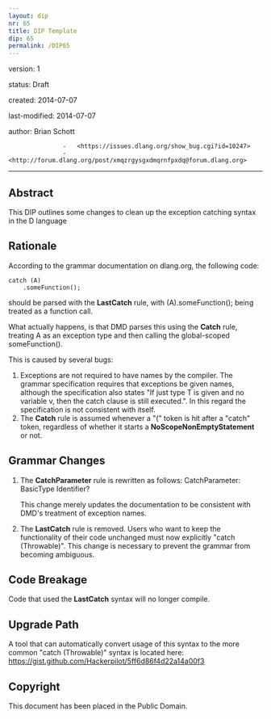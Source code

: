 ```yaml
---
layout: dip
nr: 65
title: DIP Template
dip: 65
permalink: /DIP65
---
```


version: 1

status: Draft

created: 2014-07-07

last-modified: 2014-07-07

author: Brian Schott

                   -   <https://issues.dlang.org/show_bug.cgi?id=10247>
                   -   <http://forum.dlang.org/post/xmqzrgysgxdmqrnfpxdq@forum.dlang.org>
                   
  -----------------------------------------------------------------------------------------

Abstract
--------

This DIP outlines some changes to clean up the exception catching syntax
in the D language

Rationale
---------

According to the grammar documentation on dlang.org, the following code:

``` {.D}
catch (A)
    .someFunction();
```

should be parsed with the **LastCatch** rule, with (A).someFunction();
being treated as a function call.

What actually happens, is that DMD parses this using the **Catch** rule,
treating A as an exception type and then calling the global-scoped
someFunction().

This is caused by several bugs:

1.  Exceptions are not required to have names by the compiler. The
    grammar specification requires that exceptions be given names,
    although the specification also states "If just type T is given and
    no variable v, then the catch clause is still executed.". In this
    regard the specification is not consistent with itself.
2.  The **Catch** rule is assumed whenever a "(" token is hit after a
    "catch" token, regardless of whether it starts a
    **NoScopeNonEmptyStatement** or not.

Grammar Changes
---------------

1.  The **CatchParameter** rule is rewritten as follows:
        CatchParameter:
            BasicType Identifier?

    This change merely updates the documentation to be consistent with
    DMD's treatment of exception names.

2.  The **LastCatch** rule is removed. Users who want to keep the
    functionality of their code unchanged must now explicitly
    "catch (Throwable)". This change is necessary to prevent the grammar
    from becoming ambiguous.

Code Breakage
-------------

Code that used the **LastCatch** syntax will no longer compile.

Upgrade Path
------------

A tool that can automatically convert usage of this syntax to the more
common "catch (Throwable)" syntax is located here:
<https://gist.github.com/Hackerpilot/5ff6d86f4d22a14a00f3>

Copyright
---------

This document has been placed in the Public Domain.
